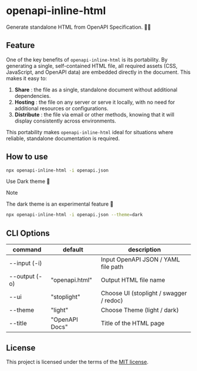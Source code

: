 # openapi-inline-html

Generate standalone HTML from OpenAPI Specification. 📗✨

## Feature

One of the key benefits of `openapi-inline-html` is its portability.
By generating a single, self-contained HTML file, all required assets (CSS, JavaScript, and OpenAPI data) are embedded directly in the document.
This makes it easy to:

1. **Share** : the file as a single, standalone document without additional dependencies.
2. **Hosting** : the file on any server or serve it locally, with no need for additional resources or configurations.
3. **Distribute** : the file via email or other methods, knowing that it will display consistently across environments.

This portability makes `openapi-inline-html` ideal for situations where reliable, standalone documentation is required.

## How to use

```bash
npx openapi-inline-html -i openapi.json
```

Use Dark theme 🌙

> [!NOTE]
> The dark theme is an experimental feature 🧪

```bash
npx openapi-inline-html -i openapi.json --theme=dark
```

## CLI Options

| command       | default        | description                             |
| ------------- | -------------- | --------------------------------------- |
| --input (-i)  |                | Input OpenAPI JSON / YAML file path     |
| --output (-o) | "openapi.html" | Output HTML file name                   |
| --ui          | "stoplight"    | Choose UI (stoplight / swagger / redoc) |
| --theme       | "light"        | Choose Theme (light / dark)             |
| --title       | "OpenAPI Docs" | Title of the HTML page                  |

## License

This project is licensed under the terms of the [MIT license](./LICENSE).
